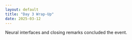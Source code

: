 ```yaml
---
layout: default
title: "Day 3 Wrap-Up"
date: 2025-03-12
---
```



<p>Neural interfaces and closing remarks concluded the event.</p>
